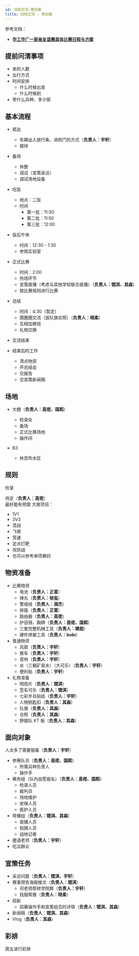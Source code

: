 ```yaml
---
id: 四校交流-策划案
title: 四校交流 - 策划案
---
```


参考文档：
- [**华工华广一家亲友谊赛具体比赛日程与方案**](https://docs.qq.com/doc/DUklKQUVhU2hldG9z)


## 提前问清事项

- 来的人数
- 出行方式
- 时间安排
  - 什么时候出发
  - 什么时候到
- 带什么兵种，多少部

## 基本流程

- 抵达
  - 车辆出入放行条、进校门的方式（**负责人：宇轩**）
  - 接待
- 备场
  - 休整
  - 调试（宣策采访）
  - 调试场地设备
- 吃饭
  - 地点：二饭
  - 时间
    - 第一批：11:30
    - 第二批：11:50
    - 第三批：12:00
- 饭后午休
  - 时间：12:30 - 1:30
  - 参观实验室
- 正式比赛
  - 时间：2:00
  - 热场环节
  - 宣策直播（考虑与其他学校联合直播）（**负责人：锶淇、其森**）
  - 按比赛规则进行比赛
- 总结
  - 时间：4:30（暂定）
  - 围圈圈交流（放队旗合照）（**负责人：晓柔**）
  - 互相加微信
  - 礼物交换
- 交流结束

- 结束后的工作
  - 清点物资
  - 开总结会
  - 交报告
  - 交宣策新闻稿

## 场地

- 大棚（**负责人：高佬、国熙**）

  - 检录处
  - 备场
  - 正式比赛场地
  - 操作间

- B3
  - 休息吹水区

## 规则

检录

待定（**负责人：高佬**）  
最好能有预案
大致项目：

- 1V1
- 3V3
- 混战
- 飞坡
- 竞速
- 定点打靶
- 攻防战
- 也可以参考单项赛的

## 物资准备

- 比赛物资
  - 电池（**负责人：正富**）
  - 弹丸（**负责人：徐玺**）
  - 警戒线（**负责人：湘杰**）
  - 排插（**负责人：正富**）
  - 路由器（**负责人：高佬**）
  - 护目镜、胸牌（**负责人：高佬、国熙**）
  - 三套完整机械工具（**负责人：建勋**）
  - 硬件焊接工具（**负责人：bobi**）
- 普通物资
  - 风扇（**负责人：宇轩**）
  - 推车（**负责人：宇轩**）
  - 音响（**负责人：宇轩**）
  - 水（三箱矿泉水）（大可乐）（**负责人：宇轩**）
  - 便利贴（**负责人：宇轩**）
- 礼物准备
  - 明信片（**负责人：锶淇**）
  - 签名可乐（**负责人：锶淇**）
  - 七彩步兵贴纸（**负责人：宇轩**）
  - 人物钥匙扣（**负责人：其森**）
  - 队旗（**负责人：其森**）
  - 合照（**负责人：其森**）
  - 野狼队 KT 板（**负责人：其森**）

## 面向对象

人太多了需要报备（**负责人：宇轩**）

- 参赛队员（**负责人：高佬、国熙**）
  - 所需兵种负责人
  - 操作手
- 赛务组（队内自愿报名）（**负责人：高佬、国熙**）
  - 检录人员
  - 裁判员
  - 场地维护
  - 安保人员
  - 医护人员
- 导播组（**负责人：锶淇、其森**）
  - 直播人员
  - 拍摄人员
  - 战地记者
- 邀请老师（**负责人：宇轩**）
- 吃瓜群众

## 宣策任务

- 采访问题（**负责人：锶淇、宇轩**）
- 赛事预告海报推文（**负责人：锶淇**）
  - 邓老师帮转学院群（**负责人：宇轩**）
  - 找服帮推（**负责人：晓柔**）
- 招新
  - 招募操作手和宣策组员的详情（**负责人：锶淇、其森**）
- 新闻稿（**负责人：锶淇、其森**）
- Vlog（**负责人：其森**）

## 彩排

周五进行彩排
